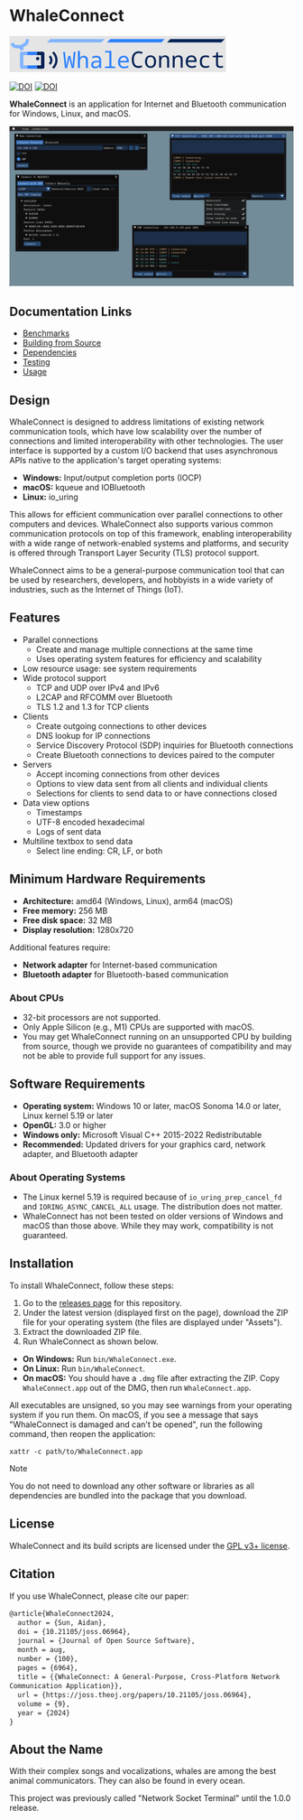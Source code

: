 # WhaleConnect

![Banner](img/banner.png)

[![DOI](https://joss.theoj.org/papers/10.21105/joss.06964/status.svg)](https://doi.org/10.21105/joss.06964)
[![DOI](https://zenodo.org/badge/DOI/10.5281/zenodo.13328366.svg)](https://doi.org/10.5281/zenodo.13328366)

**WhaleConnect** is an application for Internet and Bluetooth communication for Windows, Linux, and macOS.

![Screenshot](img/screenshot.png)

## Documentation Links

- [Benchmarks](benchmarks.md)
- [Building from Source](building.md)
- [Dependencies](dependencies.md)
- [Testing](testing.md)
- [Usage](https://www.aidansun.com/articles/whaleconnect-usage/)

## Design

WhaleConnect is designed to address limitations of existing network communication tools, which have low scalability over the number of connections and limited interoperability with other technologies. The user interface is supported by a custom I/O backend that uses asynchronous APIs native to the application's target operating systems:

- **Windows:** Input/output completion ports (IOCP)
- **macOS:** kqueue and IOBluetooth
- **Linux:** io_uring

This allows for efficient communication over parallel connections to other computers and devices. WhaleConnect also supports various common communication protocols on top of this framework, enabling interoperability with a wide range of network-enabled systems and platforms, and security is offered through Transport Layer Security (TLS) protocol support.

WhaleConnect aims to be a general-purpose communication tool that can be used by researchers, developers, and hobbyists in a wide variety of industries, such as the Internet of Things (IoT).

## Features

- Parallel connections
  - Create and manage multiple connections at the same time
  - Uses operating system features for efficiency and scalability
- Low resource usage: see system requirements
- Wide protocol support
  - TCP and UDP over IPv4 and IPv6
  - L2CAP and RFCOMM over Bluetooth
  - TLS 1.2 and 1.3 for TCP clients
- Clients
  - Create outgoing connections to other devices
  - DNS lookup for IP connections
  - Service Discovery Protocol (SDP) inquiries for Bluetooth connections
  - Create Bluetooth connections to devices paired to the computer
- Servers
  - Accept incoming connections from other devices
  - Options to view data sent from all clients and individual clients
  - Selections for clients to send data to or have connections closed
- Data view options
  - Timestamps
  - UTF-8 encoded hexadecimal
  - Logs of sent data
- Multiline textbox to send data
  - Select line ending: CR, LF, or both

## Minimum Hardware Requirements

- **Architecture:** amd64 (Windows, Linux), arm64 (macOS)
- **Free memory:** 256 MB
- **Free disk space:** 32 MB
- **Display resolution:** 1280x720

Additional features require:

- **Network adapter** for Internet-based communication
- **Bluetooth adapter** for Bluetooth-based communication

### About CPUs

- 32-bit processors are not supported.
- Only Apple Silicon (e.g., M1) CPUs are supported with macOS.
- You may get WhaleConnect running on an unsupported CPU by building from source, though we provide no guarantees of compatibility and may not be able to provide full support for any issues.

## Software Requirements

- **Operating system:** Windows 10 or later, macOS Sonoma 14.0 or later, Linux kernel 5.19 or later
- **OpenGL:** 3.0 or higher
- **Windows only:** Microsoft Visual C++ 2015-2022 Redistributable
- **Recommended:** Updated drivers for your graphics card, network adapter, and Bluetooth adapter

### About Operating Systems

- The Linux kernel 5.19 is required because of `io_uring_prep_cancel_fd` and `IORING_ASYNC_CANCEL_ALL` usage. The distribution does not matter.
- WhaleConnect has not been tested on older versions of Windows and macOS than those above. While they may work, compatibility is not guaranteed.

## Installation

To install WhaleConnect, follow these steps:

1. Go to the [releases page](https://github.com/WhaleConnect/whaleconnect/releases) for this repository.
2. Under the latest version (displayed first on the page), download the ZIP file for your operating system (the files are displayed under "Assets").
3. Extract the downloaded ZIP file.
4. Run WhaleConnect as shown below.

- **On Windows:** Run `bin/WhaleConnect.exe`.
- **On Linux:** Run `bin/WhaleConnect`.
- **On macOS:** You should have a `.dmg` file after extracting the ZIP. Copy `WhaleConnect.app` out of the DMG, then run `WhaleConnect.app`.

All executables are unsigned, so you may see warnings from your operating system if you run them. On macOS, if you see a message that says "WhaleConnect is damaged and can't be opened", run the following command, then reopen the application:

```shell
xattr -c path/to/WhaleConnect.app
```

> [!NOTE]
> You do not need to download any other software or libraries as all dependencies are bundled into the package that you download.

## License

WhaleConnect and its build scripts are licensed under the [GPL v3+ license](../COPYING).

## Citation

If you use WhaleConnect, please cite our paper:

```text
@article{WhaleConnect2024,
  author = {Sun, Aidan},
  doi = {10.21105/joss.06964},
  journal = {Journal of Open Source Software},
  month = aug,
  number = {100},
  pages = {6964},
  title = {{WhaleConnect: A General-Purpose, Cross-Platform Network Communication Application}},
  url = {https://joss.theoj.org/papers/10.21105/joss.06964},
  volume = {9},
  year = {2024}
}
```

## About the Name

With their complex songs and vocalizations, whales are among the best animal communicators. They can also be found in every ocean.

This project was previously called "Network Socket Terminal" until the 1.0.0 release.
